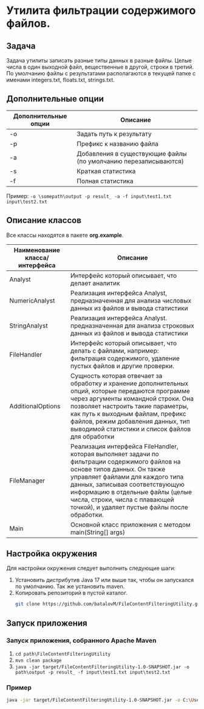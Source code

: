 # Утилита фильтрации содержимого файлов.

## Задача
Задача утилиты записать разные типы данных в разные файлы. Целые числа в один
выходной файл, вещественные в другой, строки в третий. По умолчанию файлы с
результатами располагаются в текущей папке с именами integers.txt, floats.txt, strings.txt.

## Дополнительные опции
| Дополнительные опции | Описание                                                        |
|----------------------|-----------------------------------------------------------------|
| -o                   | Задать путь к результату                                        |
| -p                   | Префикс к названию файла                                        |                  
| -a                   | Добавления в существующие файлы (по умолчанию перезаписываются) |                  
| -s                   | Краткая статистика                                              |                  
| -f                   | Полная статистика                                               |  

Пример: ```-o \somepath\output -p result_ -a -f input\test1.txt input\test2.txt```

## Описание классов
Все классы находятся в пакете **org.example**.

| Наименование класса/интерфейса | Описание                                                                                                                                                                                                                                                                                                                 |
|--------------------------------|--------------------------------------------------------------------------------------------------------------------------------------------------------------------------------------------------------------------------------------------------------------------------------------------------------------------------|
| Analyst                        | Интерфейс который описывает, что делает аналитик                                                                                                                                                                                                                                                                         |
| NumericAnalyst                 | Реализация интерфейса Analyst, предназначенная для анализа числовых данных из файлов и вывода статистики                                                                                                                                                                                                                 |
| StringAnalyst                  | Реализация интерфейса Analyst. предназначенная для анализа строковых данных из файлов и вывода статистики                                                                                                                                                                                                                |
| FileHandler                    | Интерфейс который описывает, что делать с файлами, например: фильтрация содержимого, удаление пустых файлов и другие проверки.                                                                                                                                                                                           |
| AdditionalOptions              | Сущность которая отвечает за обработку и хранение дополнительных опций, которые передаются программе через аргументы командной строки. Она позволяет настроить такие параметры, как путь к выходным файлам, префикс файлов, режим добавления данных, тип выводимой статистики и список файлов для обработки              |
| FileManager                    | Реализация интерфейса FileHandler, которая выполняет задачи по фильтрации содержимого файлов на основе типов данных. Он также управляет файлами для каждого типа данных, записывая соответствующую информацию в отдельные файлы (целые числа, строки, числа с плавающей точкой), и удаляет пустые файлы после обработки. |
| Main                           | Основной класс приложения с методом main(String[] args)                                                                                                                                                                                                                                                                  |

## Настройка окружения
Для настройки окружения следует выполнить следующие шаги:

1. Установить дистрибутив Java 17 или выше так, чтобы он запускался по умолчанию. Так же установить maven.
2. Копировать репозиторий в пустой каталог.
    ```bash 
    git clone https://github.com/batalovM/FileContentFilteringUtility.git
    ```

## Запуск приложения
### Запуск приложения, собранного Apache Maven
1. `cd path\FileContentFilteringUtility`
2. `mvn clean package`
3. `java -jar target/FileContentFilteringUtility-1.0-SNAPSHOT.jar -o path\output -p result_ -f input\test1.txt input\test2.txt`

### Пример

```bash
java -jar target/FileContentFilteringUtility-1.0-SNAPSHOT.jar -o C:\Users\batal\IdeaProjects\FileContentFilteringUtility\output -p result_ -f input\test1.txt input\test2.txt
